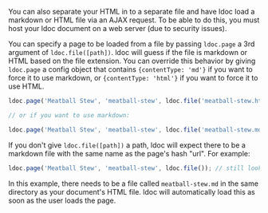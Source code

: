 
You can also separate your HTML in to a separate file and have ldoc load a markdown or HTML file via an AJAX request. To be able to do this, you must host your ldoc document on a web server (due to security issues).

You can specify a page to be loaded from a file by passing <code>ldoc.page</code> a 3rd argument of <code>ldoc.file([path])</code>. ldoc will guess if the file is markdown or HTML based on the file extension.
You can override this behavior by giving `ldoc.page` a config object that contains `{contentType: 'md'}` if you want to force it to use markdown, or `{contentType: 'html'}` if you want to force it to use HTML.

```javascript
ldoc.page('Meatball Stew', 'meatball-stew', ldoc.file('meatball-stew.html'));

// or if you want to use markdown:

ldoc.page('Meatball Stew', 'meatball-stew', ldoc.file('meatball-stew.md));
```

If you don't give `ldoc.file([path])` a path, ldoc will expect there to be a markdown file with the same name as the page's hash "url". For example:

```javascript
ldoc.page('Meatball Stew', 'meatball-stew', ldoc.file()); // still looks for "meatbal-stew.md"
```

In this example, there needs to be a file called `meatball-stew.md` in the same directory as your document's HTML file. ldoc will automatically load this as soon as the user loads the page.
